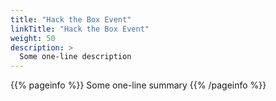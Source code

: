 ```yaml
---
title: "Hack the Box Event"
linkTitle: "Hack the Box Event"
weight: 50
description: >
  Some one-line description
---
```


{{% pageinfo %}}
Some one-line summary
{{% /pageinfo %}}

<!-- Add more content  -->
